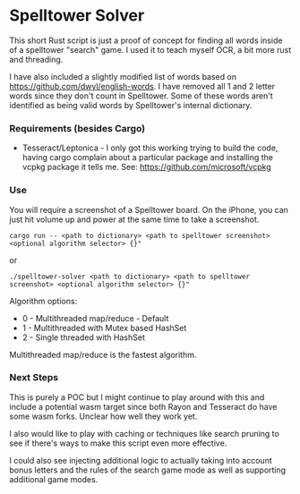 # Spelltower Solver

This short Rust script is just a proof of concept for finding all words inside of a spelltower "search" game. I used it
to teach myself OCR, a bit more rust and threading.

I have also included a slightly modified list of words based on https://github.com/dwyl/english-words. I have removed
all 1 and 2 letter words since they don't count in Spelltower. Some of these words aren't identified as being valid
words by Spelltower's internal dictionary.

### Requirements (besides Cargo)

* Tesseract/Leptonica - I only got this working trying to build the code, having cargo complain about a particular
  package and installing the vcpkg package it tells me. See:  https://github.com/microsoft/vcpkg
  
### Use

You will require a screenshot of a Spelltower board. On the iPhone, you can just hit volume up and power at the same
time to take a screenshot.

`cargo run -- <path to dictionary> <path to spelltower screenshot> <optional algorithm selector>
{}"`

or

`./spelltower-solver <path to dictionary> <path to spelltower screenshot> <optional algorithm selector>
{}"`

Algorithm options:

* 0 - Multithreaded map/reduce - Default
* 1 - Multithreaded with Mutex based HashSet
* 2 - Single threaded with HashSet

Multithreaded map/reduce is the fastest algorithm.

### Next Steps

This is purely a POC but I might continue to play around with this and include a potential wasm target since both Rayon
and Tesseract do have some wasm forks. Unclear how well they work yet.

I also would like to play with caching or techniques like search pruning to see if there's ways to make this script even
more effective.

I could also see injecting additional logic to actually taking into account bonus letters and the rules of the search
game mode as well as supporting additional game modes.